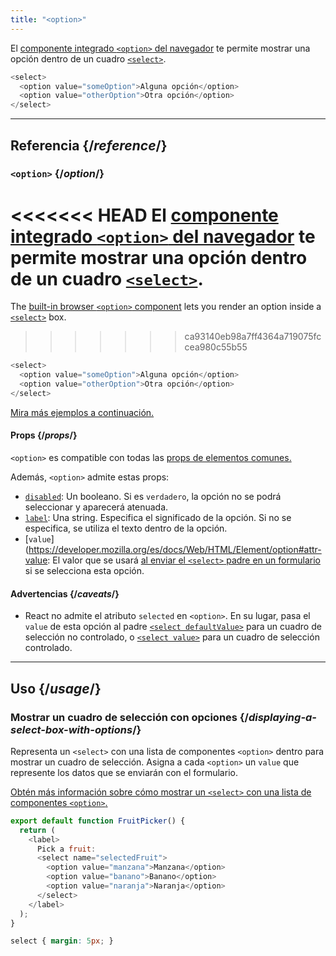 ```yaml
---
title: "<option>"
---
```


<Intro>

El [componente integrado `<option>` del navegador](https://developer.mozilla.org/es/docs/Web/HTML/Element/option) te permite mostrar una opción dentro de un cuadro [`<select>`](/reference/react-dom/components/select).

```js
<select>
  <option value="someOption">Alguna opción</option>
  <option value="otherOption">Otra opción</option>
</select>
```

</Intro>

<InlineToc />

---

## Referencia {/*reference*/}

### `<option>` {/*option*/}

<<<<<<< HEAD
El [componente integrado `<option>` del navegador](https://developer.mozilla.org/es/docs/Web/HTML/Element/option) te permite mostrar una opción dentro de un cuadro [`<select>`](/reference/react-dom/components/select).
=======
The [built-in browser `<option>` component](https://developer.mozilla.org/en-US/docs/Web/HTML/Element/option) lets you render an option inside a [`<select>`](/reference/react-dom/components/select) box.
>>>>>>> ca93140eb98a7ff4364a719075fccea980c55b55

```js
<select>
  <option value="someOption">Alguna opción</option>
  <option value="otherOption">Otra opción</option>
</select>
```

[Mira más ejemplos a continuación.](#usage)

#### Props {/*props*/}

`<option>` es compatible con todas las [props de elementos comunes.](/reference/react-dom/components/common#props)

Además, `<option>` admite estas props:

* [`disabled`](https://developer.mozilla.org/es/docs/Web/HTML/Element/option#attr-disabled): Un booleano. Si es `verdadero`, la opción no se podrá seleccionar y aparecerá atenuada.
* [`label`](https://developer.mozilla.org/es/docs/Web/HTML/Element/option#attr-label): Una string. Especifica el significado de la opción. Si no se especifica, se utiliza el texto dentro de la opción.
* [`value`](https://developer.mozilla.org/es/docs/Web/HTML/Element/option#attr-value: El valor que se usará [al enviar el `<select>` padre en un formulario](/reference/react-dom/components/select#reading-the-select-box-value-when-submitting-a-form) si se selecciona esta opción.

#### Advertencias {/*caveats*/}

* React no admite el atributo `selected` en `<option>`. En su lugar, pasa el `value` de esta opción al padre [`<select defaultValue>`](/reference/react-dom/components/select#providing-an-initially-selected-option) para un cuadro de selección no controlado, o [`<select value>`](/reference/react-dom/components/select#controlling-a-select-box-with-a-state-variable) para un cuadro de selección controlado.

---

## Uso {/*usage*/}

### Mostrar un cuadro de selección con opciones {/*displaying-a-select-box-with-options*/}

Representa un `<select>` con una lista de componentes `<option>` dentro para mostrar un cuadro de selección. Asigna a cada `<option>` un `value` que represente los datos que se enviarán con el formulario.

[Obtén más información sobre cómo mostrar un `<select>` con una lista de componentes `<option>`.](/reference/react-dom/components/select)

<Sandpack>

```js
export default function FruitPicker() {
  return (
    <label>
      Pick a fruit:
      <select name="selectedFruit">
        <option value="manzana">Manzana</option>
        <option value="banano">Banano</option>
        <option value="naranja">Naranja</option>
      </select>
    </label>
  );
}
```

```css
select { margin: 5px; }
```

</Sandpack>
